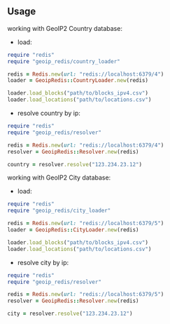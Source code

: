 ## Usage

working with GeoIP2 Country database:
* load:

```ruby
require "redis"
require "geoip_redis/country_loader"

redis = Redis.new(url: "redis://localhost:6379/4")
loader = GeoipRedis::CountryLoader.new(redis)

loader.load_blocks("path/to/blocks_ipv4.csv")
loader.load_locations("path/to/locations.csv")
```

* resolve country by ip:

```ruby
require "redis"
require "geoip_redis/resolver"

redis = Redis.new(url: "redis://localhost:6379/4")
resolver = GeoipRedis::Resolver.new(redis)

country = resolver.resolve("123.234.23.12")
```

working with GeoIP2 City database:
* load:

```ruby
require "redis"
require "geoip_redis/city_loader"

redis = Redis.new(url: "redis://localhost:6379/5")
loader = GeoipRedis::CityLoader.new(redis)

loader.load_blocks("path/to/blocks_ipv4.csv")
loader.load_locations("path/to/locations.csv")
```

* resolve city by ip:

```ruby
require "redis"
require "geoip_redis/resolver"

redis = Redis.new(url: "redis://localhost:6379/5")
resolver = GeoipRedis::Resolver.new(redis)

city = resolver.resolve("123.234.23.12")
```
